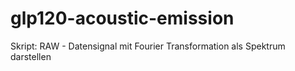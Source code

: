 # glp120-acoustic-emission
 
Skript:
RAW - Datensignal mit Fourier Transformation als Spektrum darstellen
